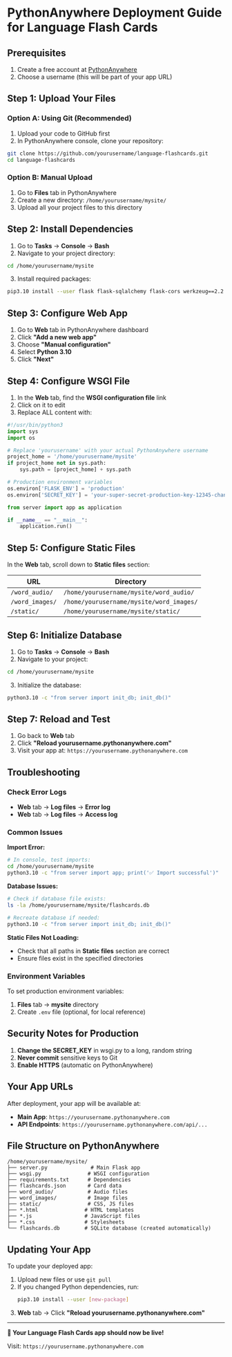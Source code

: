 # PythonAnywhere Deployment Guide for Language Flash Cards

## Prerequisites
1. Create a free account at [PythonAnywhere](https://www.pythonanywhere.com/)
2. Choose a username (this will be part of your app URL)

## Step 1: Upload Your Files

### Option A: Using Git (Recommended)
1. Upload your code to GitHub first
2. In PythonAnywhere console, clone your repository:
```bash
git clone https://github.com/yourusername/language-flashcards.git
cd language-flashcards
```

### Option B: Manual Upload
1. Go to **Files** tab in PythonAnywhere
2. Create a new directory: `/home/yourusername/mysite/`
3. Upload all your project files to this directory

## Step 2: Install Dependencies

1. Go to **Tasks** → **Console** → **Bash**
2. Navigate to your project directory:
```bash
cd /home/yourusername/mysite
```
3. Install required packages:
```bash
pip3.10 install --user flask flask-sqlalchemy flask-cors werkzeug==2.2.3
```

## Step 3: Configure Web App

1. Go to **Web** tab in PythonAnywhere dashboard
2. Click **"Add a new web app"**
3. Choose **"Manual configuration"**
4. Select **Python 3.10**
5. Click **"Next"**

## Step 4: Configure WSGI File

1. In the **Web** tab, find the **WSGI configuration file** link
2. Click on it to edit
3. Replace ALL content with:

```python
#!/usr/bin/python3
import sys
import os

# Replace 'yourusername' with your actual PythonAnywhere username
project_home = '/home/yourusername/mysite'
if project_home not in sys.path:
    sys.path = [project_home] + sys.path

# Production environment variables
os.environ['FLASK_ENV'] = 'production'
os.environ['SECRET_KEY'] = 'your-super-secret-production-key-12345-change-this'

from server import app as application

if __name__ == "__main__":
    application.run()
```

## Step 5: Configure Static Files

In the **Web** tab, scroll down to **Static files** section:

| URL | Directory |
|-----|-----------|
| `/word_audio/` | `/home/yourusername/mysite/word_audio/` |
| `/word_images/` | `/home/yourusername/mysite/word_images/` |
| `/static/` | `/home/yourusername/mysite/static/` |

## Step 6: Initialize Database

1. Go to **Tasks** → **Console** → **Bash**
2. Navigate to your project:
```bash
cd /home/yourusername/mysite
```
3. Initialize the database:
```bash
python3.10 -c "from server import init_db; init_db()"
```

## Step 7: Reload and Test

1. Go back to **Web** tab
2. Click **"Reload yourusername.pythonanywhere.com"**
3. Visit your app at: `https://yourusername.pythonanywhere.com`

## Troubleshooting

### Check Error Logs
- **Web** tab → **Log files** → **Error log**
- **Web** tab → **Log files** → **Access log**

### Common Issues

**Import Error:**
```bash
# In console, test imports:
cd /home/yourusername/mysite
python3.10 -c "from server import app; print('✅ Import successful')"
```

**Database Issues:**
```bash
# Check if database file exists:
ls -la /home/yourusername/mysite/flashcards.db

# Recreate database if needed:
python3.10 -c "from server import init_db; init_db()"
```

**Static Files Not Loading:**
- Check that all paths in **Static files** section are correct
- Ensure files exist in the specified directories

### Environment Variables
To set production environment variables:
1. **Files** tab → **mysite** directory
2. Create `.env` file (optional, for local reference)

## Security Notes for Production

1. **Change the SECRET_KEY** in wsgi.py to a long, random string
2. **Never commit** sensitive keys to Git
3. **Enable HTTPS** (automatic on PythonAnywhere)

## Your App URLs

After deployment, your app will be available at:
- **Main App**: `https://yourusername.pythonanywhere.com`
- **API Endpoints**: `https://yourusername.pythonanywhere.com/api/...`

## File Structure on PythonAnywhere

```
/home/yourusername/mysite/
├── server.py              # Main Flask app
├── wsgi.py               # WSGI configuration  
├── requirements.txt      # Dependencies
├── flashcards.json       # Card data
├── word_audio/           # Audio files
├── word_images/          # Image files
├── static/               # CSS, JS files
├── *.html               # HTML templates
├── *.js                 # JavaScript files
├── *.css                # Stylesheets
└── flashcards.db        # SQLite database (created automatically)
```

## Updating Your App

To update your deployed app:

1. Upload new files or use `git pull`
2. If you changed Python dependencies, run:
   ```bash
   pip3.10 install --user [new-package]
   ```
3. **Web** tab → Click **"Reload yourusername.pythonanywhere.com"**

---

**🎉 Your Language Flash Cards app should now be live!**

Visit: `https://yourusername.pythonanywhere.com`
